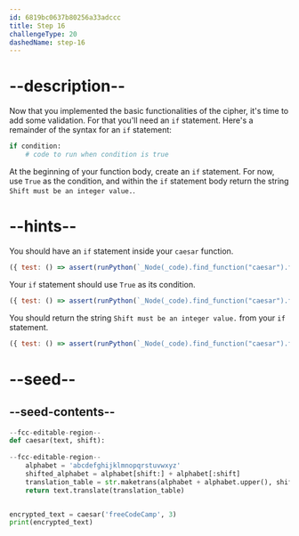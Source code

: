 ```yaml
---
id: 6819bc0637b80256a33adccc
title: Step 16
challengeType: 20
dashedName: step-16
---
```


# --description--

Now that you implemented the basic functionalities of the cipher, it's time to add some validation. For that you'll need an `if` statement. Here's a remainder of the syntax for an `if` statement:

```py
if condition:
    # code to run when condition is true
```

At the beginning of your function body, create an `if` statement. For now, use `True` as the condition, and within the `if` statement body return the string `Shift must be an integer value.`.

# --hints--

You should have an `if` statement inside your `caesar` function.

```js
({ test: () => assert(runPython(`_Node(_code).find_function("caesar").find_ifs()[0]`)) })
```

Your `if` statement should use `True` as its condition.

```js
({ test: () => assert(runPython(`_Node(_code).find_function("caesar").find_ifs()[0].find_conditions()[0].is_equivalent("True")`)) })
```

You should return the string `Shift must be an integer value.` from your `if` statement.

```js
({ test: () => assert(runPython(`_Node(_code).find_function("caesar").find_ifs()[0].find_bodies()[0].has_return("'Shift must be an integer value.'")`)) })
```

# --seed--

## --seed-contents--

```py
--fcc-editable-region--
def caesar(text, shift):
    
--fcc-editable-region--
    alphabet = 'abcdefghijklmnopqrstuvwxyz'
    shifted_alphabet = alphabet[shift:] + alphabet[:shift]
    translation_table = str.maketrans(alphabet + alphabet.upper(), shifted_alphabet + shifted_alphabet.upper())
    return text.translate(translation_table)


encrypted_text = caesar('freeCodeCamp', 3)
print(encrypted_text)
```
